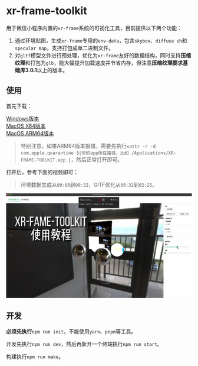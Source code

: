 # xr-frame-toolkit

用于微信小程序内置的`xr-frame`系统的可视化工具，目前提供以下两个功能：

1. 通过环境贴图，生成`xr-frame`专用的`env-data`，包含`skybox`、`diffuse sh`和`specular map`，支持打包成单二进制文件。
2. 对`gltf`模型文件进行预处理，优化为`xr-frame`友好的数据结构，同时支持**压缩纹理**和打包为`glb`，能大幅提升加载速度并节省内存，但注意**压缩纹理要求基础库3.0.1**以上的版本。

## 使用

首先下载：

[Windows版本](https://mmbizwxaminiprogram-1258344707.cos.ap-guangzhou.myqcloud.com/xr-frame/toolkit/xr-frame-toolkit.zip)  
[MacOS X64版本](https://mmbizwxaminiprogram-1258344707.cos.ap-guangzhou.myqcloud.com/xr-frame/toolkit/xr-frame-toolkit.dmg)  
[MacOS ARM64版本](https://mmbizwxaminiprogram-1258344707.cos.ap-guangzhou.myqcloud.com/xr-frame/toolkit/xr-frame-toolkit-arm64.dmg)  

>特别注意，如果ARM64版本报错，需要先执行`xattr -r -d com.apple.quarantine ${你的app所在路径，比如 /Applications/XR-FRAME-TOOLKIT.app }`，然后正常打开即可。

打开后，参考下面的视频即可：

>环境数据生成从`00:00`到`00:32`，GlTF优化从`00:32`到`02:25`。

[![](./cover.jpg)](https://developers.weixin.qq.com/miniprogram/dev/component/xr-frame/tools/toolkit.html#使用)

## 开发

**必须先执行**`npm run init`，不能使用`yarn`、`pnpm`等工具。  

开发先执行`npm run dev`，然后再新开一个终端执行`npm run start`。

构建执行`npm run make`。
